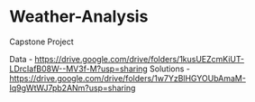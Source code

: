 # Weather-Analysis
Capstone Project

Data - https://drive.google.com/drive/folders/1kusUEZcmKiUT-LDrcIafB08W--MV3f-M?usp=sharing
Solutions - https://drive.google.com/drive/folders/1w7YzBlHGYOUbAmaM-Iq9gWtWJ7pb2ANm?usp=sharing
